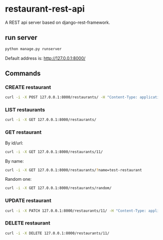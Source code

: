 # restaurant-rest-api

A REST api server based on django-rest-framework.

## run server

```bash
python manage.py runserver
```

Default address is: http://127.0.0.1:8000/

## Commands

### CREATE restaurant

```bash
curl -i -X POST 127.0.0.1:8000/restaurants/ -H "Content-Type: application/json" -d '{"name":"test-restaurant", "street":"somewhere", "city":"here", "code":"none"}'
```

### LIST restaurants

```bash
curl -i -X GET 127.0.0.1:8000/restaurants/
```

### GET restaurant

By id/url:

```bash
curl -i -X GET 127.0.0.1:8000/restaurants/11/
```

By name:

```bash
curl -i -X GET 127.0.0.1:8000/restaurants/?name=test-restaurant
```

Random one:

```bash
curl -i -X GET 127.0.0.1:8000/restaurants/random/
```

### UPDATE restaurant

```bash
curl -i -X PATCH 127.0.0.1:8000/restaurants/11/ -H "Content-Type: application/json" -d '{"street":"nowhere"}'
```

### DELETE restaurant

```bash
curl -i -X DELETE 127.0.0.1:8000/restaurants/11/
```
